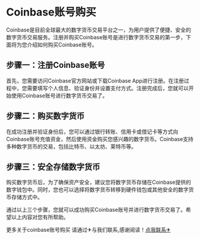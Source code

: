 # Coinbase账号购买

Coinbase是目前全球最大的数字货币交易平台之一，为用户提供了便捷、安全的数字货币交易服务。注册并购买Coinbase账号是进行数字货币交易的第一步，下面将为您介绍如何购买Coinbase账号。

## 步骤一：注册Coinbase账号

首先，您需要访问Coinbase官方网站或下载Coinbase App进行注册。在注册过程中，您需要填写个人信息、验证身份并设置支付方式。注册完成后，您就可以开始使用Coinbase账号进行数字货币交易了。

## 步骤二：购买数字货币

在成功注册并验证身份后，您可以通过银行转账、信用卡或借记卡等方式向Coinbase账号充值资金，然后使用资金购买您感兴趣的数字货币。Coinbase支持多种数字货币的交易，包括比特币、以太坊、莱特币等。

## 步骤三：安全存储数字货币

购买数字货币后，为了确保资产安全，建议您将数字货币存储在Coinbase提供的数字钱包中。同时，您也可以选择将数字货币转移到硬件钱包或其他安全的数字货币存储方式中。

通过以上三个步骤，您就可以成功购买Coinbase账号并进行数字货币交易了。希望以上内容对您有所帮助。

更多关于coinbase账号购买 请通过✈与我们联系,感谢阅读！[点我联系✈](https://www.G208.com)